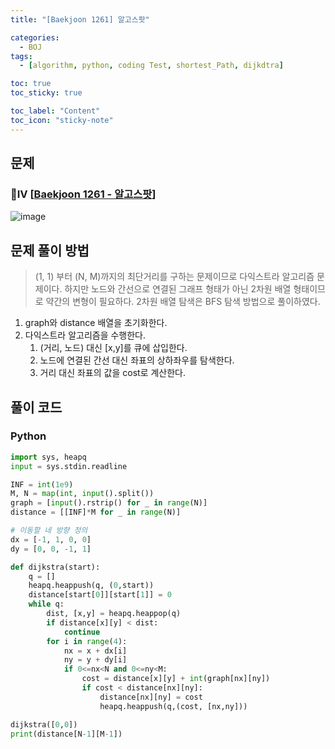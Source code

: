 ```yaml
---
title: "[Baekjoon 1261] 알고스팟" 

categories:
  - BOJ
tags:
  - [algorithm, python, coding Test, shortest_Path, dijkdtra]

toc: true
toc_sticky: true

toc_label: "Content"
toc_icon: "sticky-note"
---
```


## 문제

### 💛Ⅳ [[Baekjoon 1261 - 알고스팟](https://www.acmicpc.net/problem/1261)]

![image](https://user-images.githubusercontent.com/68420044/203674641-dbae12ac-ff07-4adb-b4a1-ca8c44ad922f.png)


## 문제 풀이 방법

> (1, 1) 부터 (N, M)까지의 최단거리를 구하는 문제이므로 다익스트라 알고리즘 문제이다. 하지만 노드와 간선으로 연결된 그래프 형태가 아닌 2차원 배열 형태이므로 약간의 변형이 필요하다. 2차원 배열 탐색은 BFS 탐색 방법으로 풀이하였다.

1. graph와 distance 배열을 초기화한다. 
2. 다익스트라 알고리즘을 수행한다. 
    1. (거리, 노드) 대신 [x,y]를 큐에 삽입한다. 
    2. 노드에 연결된 간선 대신 좌표의 상하좌우를 탐색한다. 
    3. 거리 대신 좌표의 값을 cost로 계산한다.

## 풀이 코드

### Python

```python
import sys, heapq
input = sys.stdin.readline

INF = int(1e9)
M, N = map(int, input().split())
graph = [input().rstrip() for _ in range(N)]
distance = [[INF]*M for _ in range(N)]

# 이동할 네 방향 정의
dx = [-1, 1, 0, 0]
dy = [0, 0, -1, 1]

def dijkstra(start):
    q = []
    heapq.heappush(q, (0,start))
    distance[start[0]][start[1]] = 0
    while q:
        dist, [x,y] = heapq.heappop(q)
        if distance[x][y] < dist:
            continue
        for i in range(4):
            nx = x + dx[i]
            ny = y + dy[i]
            if 0<=nx<N and 0<=ny<M:
                cost = distance[x][y] + int(graph[nx][ny])
                if cost < distance[nx][ny]:
                    distance[nx][ny] = cost
                    heapq.heappush(q,(cost, [nx,ny]))

dijkstra([0,0])
print(distance[N-1][M-1])
```

